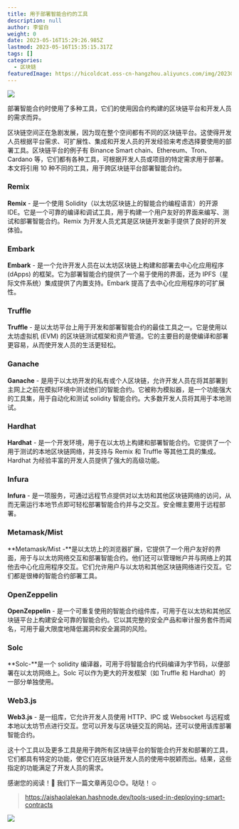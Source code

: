 ```yaml
---
title: 用于部署智能合约的工具
description: null
author: 李留白
weight: 0
date: 2023-05-16T15:29:26.985Z
lastmod: 2023-05-16T15:35:15.317Z
tags: []
categories:
  - 区块链
featuredImage: https://hicoldcat.oss-cn-hangzhou.aliyuncs.com/img/20230516233004.png
---
```


![](https://hicoldcat.oss-cn-hangzhou.aliyuncs.com/img/20230516233004.png)

部署智能合约时使用了多种工具，它们的使用因合约构建的区块链平台和开发人员的需求而异。

区块链空间正在急剧发展，因为现在整个空间都有不同的区块链平台。这使得开发人员根据平台需求、可扩展性、集成和开发人员的开发经验来考虑选择要使用的部署工具。区块链平台的例子有 Binance Smart chain、Ethereum、Tron、Cardano 等，它们都有各种工具，可根据开发人员或项目的特定需求用于部署。本文将引用 10 种不同的工具，用于跨区块链平台部署智能合约。

### Remix

**Remix** - 是一个使用 Solidity（以太坊区块链上的智能合约编程语言）的开源 IDE。它是一个可靠的编译和调试工具，用于构建一个用户友好的界面来编写、测试和部署智能合约。Remix 为开发人员尤其是区块链开发新手提供了良好的开发体验。

### Embark

**Embark** - 是一个允许开发人员在以太坊区块链上构建和部署去中心化应用程序 (dApps) 的框架。它为部署智能合约提供了一个易于使用的界面，还为 IPFS（星际文件系统）集成提供了内置支持。Embark 提高了去中心化应用程序的可扩展性。

### Truffle

**Truffle** - 是以太坊平台上用于开发和部署智能合约的最佳工具之一。它是使用以太坊虚拟机 (EVM) 的区块链测试框架和资产管道。它的主要目的是使编译和部署更容易，从而使开发人员的生活更轻松。

### Ganache

**Ganache** - 是用于以太坊开发的私有或个人区块链，允许开发人员在将其部署到主网上之前在模拟环境中测试他们的智能合约。它被称为模拟器，是一个功能强大的工具集，用于自动化和测试 solidity 智能合约。大多数开发人员将其用于本地测试。

### Hardhat

**Hardhat** - 是一个开发环境，用于在以太坊上构建和部署智能合约。它提供了一个用于测试的本地区块链网络，并支持与 Remix 和 Truffle 等其他工具的集成。Hardhat 为经验丰富的开发人员提供了强大的高级功能。

### Infura

**Infura** - 是一项服务，可通过远程节点提供对以太坊和其他区块链网络的访问，从而无需运行本地节点即可轻松部署智能合约并与之交互。安全帽主要用于远程部署。

### Metamask/Mist

**Metamask/Mist -**是以太坊上的浏览器扩展，它提供了一个用户友好的界面，用于与以太坊网络交互和部署智能合约。他们还可以管理帐户并与网络上的其他去中心化应用程序交互。它们允许用户与以太坊和其他区块链网络进行交互。它们都是很棒的智能合约部署工具。

### OpenZeppelin

**OpenZeppelin** - 是一个可重复使用的智能合约组件库，可用于在以太坊和其他区块链平台上构建安全可靠的智能合约。它以其完整的安全产品和审计服务套件而闻名，可用于最大限度地降低漏洞和安全漏洞的风险。

### Solc

**Solc-**是一个 solidity 编译器，可用于将智能合约代码编译为字节码，以便部署在以太坊网络上。Solc 可以作为更大的开发框架（如 Truffle 和 Hardhat）的一部分单独使用。

### Web3.js

**Web3.js** - 是一组库，它允许开发人员使用 HTTP、IPC 或 Websocket 与远程或本地以太坊节点进行交互。您可以开发与区块链交互的网站，还可以使用该库部署智能合约。

这十个工具以及更多工具是用于跨所有区块链平台的智能合约开发和部署的工具，它们都具有特定的功能，使它们在区块链开发人员的使用中脱颖而出。结果，这些指定的功能满足了开发人员的需求。

感谢您的阅读！🥰 我们下一篇文章再见😉😊。哒哒！☺️

> https://aishaolalekan.hashnode.dev/tools-used-in-deploying-smart-contracts

![](https://hicoldcat.oss-cn-hangzhou.aliyuncs.com/img/my.png)